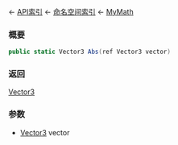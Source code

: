 ← [API索引](Api-Index) ← [命名空间索引](Namespace-Index) ← [MyMath](VRageMath.MyMath)

### 概要

```csharp
public static Vector3 Abs(ref Vector3 vector)
```

### 返回

[Vector3](VRageMath.Vector3)

### 参数

* [Vector3](VRageMath.Vector3) vector
